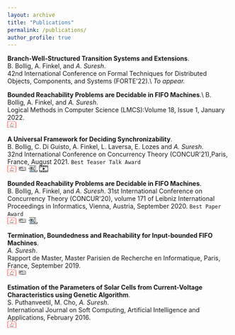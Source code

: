 ```yaml
---
layout: archive
title: "Publications"
permalink: /publications/
author_profile: true
---
```

__Branch-Well-Structured Transition Systems and Extensions__.\
B. Bollig, A. Finkel, and _A. Suresh_.\
42nd International Conference on Formal Techniques for Distributed Objects, Components, and Systems (FORTE'22).\\
_To appear._

__Bounded Reachability Problems are Decidable in FIFO Machines__.\ 
B. Bollig, A. Finkel, and _A. Suresh_.\
Logical Methods in Computer Science (LMCS):Volume 18, Issue 1, January 2022.\
[<img src="../images/PDF_file_icon.svg" alt="PDF" style="height: 15px; width:20px;"/>](https://lmcs.episciences.org/8992)  

__A Universal Framework for Deciding Synchronizability__.\
B. Bollig, C. Di Guisto, A. Finkel, L. Laversa, E. Lozes and _A. Suresh_.\
32nd International Conference on Concurrency Theory (CONCUR'21),Paris, France, August 2021. `Best Teaser Talk Award`\
[<img src="../images/PDF_file_icon.svg" alt="PDF" style="height: 15px; width:20px;"/>](https://drops.dagstuhl.de/opus/volltexte/2021/14391/)  [<img src="../images/slide_icon.jpeg" alt="PPT" style="height: 15px; width:20px;"/>](../files/concur21_presentation.pdf) [<img src="../images/teaser_icon.png" alt="Teaser" style="height: 15px; width:20px;"/>](../files/concur21_teaser_short.pdf) [<img src="../images/talk_icon.png" alt="Talk" style="height: 15px; width:20px;"/>](https://youtu.be/HhfsX25NatY?t=154)

 __Bounded Reachability Problems are Decidable in FIFO Machines__.\
B. Bollig, A. Finkel, and _A. Suresh_. 
31st International Conference on Concurrency Theory (CONCUR'20), volume 171 of Leibniz International Proceedings in Informatics, Vienna, Austria, September 2020. `Best Paper Award`\
[<img src="../images/PDF_file_icon.svg" alt="PDF" style="height: 15px; width:20px;"/>](https://drops.dagstuhl.de/opus/volltexte/2020/12861/)  [<img src="../images/slide_icon.jpeg" alt="PPT" style="height: 15px; width:20px;"/>](../files/concur20_presentation.pdf) [<img src="../images/teaser_icon.png" alt="Teaser" style="height: 15px; width:20px;"/>](../files/concur20_teaser.pdf)

__Termination, Boundedness and Reachability for Input-bounded FIFO Machines__.\
_A. Suresh_.\
Rapport de Master, Master Parisien de Recherche en Informatique, Paris, France, September 2019.\
[<img src="../images/PDF_file_icon.svg" alt="PDF" style="height: 15px; width:20px;"/>](../files/Amrita_M2_report_final.pdf) [<img src="../images/slide_icon.jpeg" alt="PPT" style="height: 15px; width:20px;"/>](../files/M2_presentation_final.pdf)


__Estimation of the Parameters of Solar Cells from Current-Voltage Characteristics using Genetic Algorithm__.\
S. Puthanveetil, M. Cho, _A. Suresh_.\
International Journal on Soft Computing, Artificial Intelligence and Applications, February 2016.\
[<img src="../images/PDF_file_icon.svg" alt="PDF" style="height: 15px; width:20px;"/>](https://aircconline.com/ijscai/V5N1/5116ijscai03.pdf)
